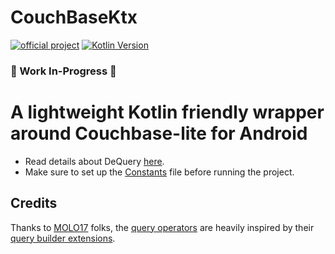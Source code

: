 # CouchBaseKtx
[![official project](https://img.shields.io/badge/Couchbase-2.8.5-ea2328.svg)](https://docs.couchbase.com/couchbase-lite/current/android/release-notes.html)
[![Kotlin Version](https://img.shields.io/badge/kotlin-1.5.0-blue.svg)](https://kotlinlang.org)

### 🚧 Work In-Progress 🚧


# A lightweight Kotlin friendly wrapper around Couchbase-lite for Android
* Read details about DeQuery [here](https://github.com/JayaSuryaT/CbKtx/blob/main/app/src/main/java/com/digitalcrafts/couchbasektxsample/Documentation.kt).
* Make sure to set up the [Constants](https://github.com/JayaSuryaT/CbKtx/blob/main/app/src/main/java/com/digitalcrafts/couchbasektxsample/helpers/Constants.kt) file before running the project.
## Credits
Thanks to [MOLO17](https://molo17.com/) folks, the [query operators](https://github.com/JayaSuryaT/CbKtx/blob/main/CouchBaseKtx/src/main/java/com/digitalcrafts/couchbasektx/queryBuilder/DeWhere.kt#L20) are heavily inspired by their [query builder extensions](https://github.com/MOLO17/couchbase-lite-kotlin/blob/master/library/src/main/java/com/molo17/couchbase/lite/QueryBuilderExtensions.kt).

